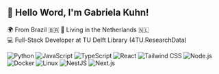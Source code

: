 ## 👋 Hello Word, I'm Gabriela Kuhn!

🌍 From Brazil 🇧🇷 
📍 Living in the Netherlands 🇳🇱  
💻 Full-Stack Developer at TU Delft Library (4TU.ResearchData)




![Python](https://img.shields.io/badge/-Python-3776AB?style=flat-square&logo=python&logoColor=white)   ![JavaScript](https://img.shields.io/badge/-JavaScript-F7DF1E?style=flat-square&logo=javascript&logoColor=black)
   ![TypeScript](https://img.shields.io/badge/-TypeScript-3178C6?style=flat-square&logo=typescript&logoColor=white) ![React](https://img.shields.io/badge/-React-61DAFB?style=flat-square&logo=react&logoColor=black)     ![Tailwind CSS](https://img.shields.io/badge/-TailwindCSS-06B6D4?style=flat-square&logo=tailwindcss&logoColor=white) ![Node.js](https://img.shields.io/badge/-Node.js-339933?style=flat-square&logo=node.js&logoColor=white)   ![Docker](https://img.shields.io/badge/-Docker-2496ED?style=flat-square&logo=docker&logoColor=white)
![Linux](https://img.shields.io/badge/-Linux-FCC624?style=flat-square&logo=linux&logoColor=black) ![NestJS](https://img.shields.io/badge/-NestJS-E0234E?style=flat-square&logo=nestjs&logoColor=white) ![Next.js](https://img.shields.io/badge/-Next.js-000000?style=flat-square&logo=nextdotjs&logoColor=white)

